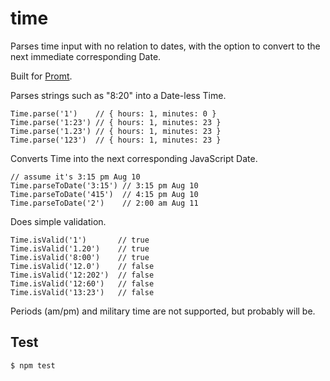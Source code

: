time
====
Parses time input with no relation to dates,
with the option to convert to the next immediate corresponding Date.

Built for [Promt](http://promtapp.com).

Parses strings such as "8:20" into a Date-less Time.

    Time.parse('1')    // { hours: 1, minutes: 0 }
    Time.parse('1:23') // { hours: 1, minutes: 23 }
    Time.parse('1.23') // { hours: 1, minutes: 23 }
    Time.parse('123')  // { hours: 1, minutes: 23 }

Converts Time into the next corresponding JavaScript Date.

    // assume it's 3:15 pm Aug 10
    Time.parseToDate('3:15') // 3:15 pm Aug 10
    Time.parseToDate('415')  // 4:15 pm Aug 10
    Time.parseToDate('2')    // 2:00 am Aug 11

Does simple validation.

    Time.isValid('1')       // true
    Time.isValid('1.20')    // true
    Time.isValid('8:00')    // true
    Time.isValid('12.0')    // false
    Time.isValid('12:202')  // false
    Time.isValid('12:60')   // false
    Time.isValid('13:23')   // false

Periods (am/pm) and military time are not supported, but probably will be.

Test
----

    $ npm test

